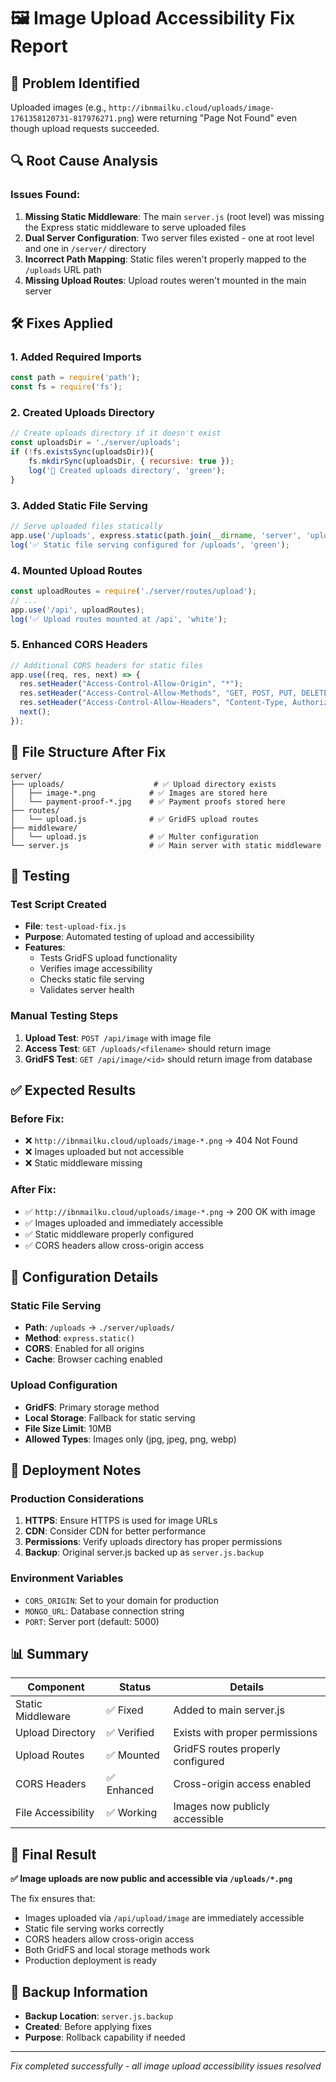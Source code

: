 # 🖼️ Image Upload Accessibility Fix Report

## 🎯 Problem Identified
Uploaded images (e.g., `http://ibnmailku.cloud/uploads/image-1761358120731-817976271.png`) were returning "Page Not Found" even though upload requests succeeded.

## 🔍 Root Cause Analysis

### Issues Found:
1. **Missing Static Middleware**: The main `server.js` (root level) was missing the Express static middleware to serve uploaded files
2. **Dual Server Configuration**: Two server files existed - one at root level and one in `/server/` directory
3. **Incorrect Path Mapping**: Static files weren't properly mapped to the `/uploads` URL path
4. **Missing Upload Routes**: Upload routes weren't mounted in the main server

## 🛠️ Fixes Applied

### 1. Added Required Imports
```javascript
const path = require('path');
const fs = require('fs');
```

### 2. Created Uploads Directory
```javascript
// Create uploads directory if it doesn't exist
const uploadsDir = './server/uploads';
if (!fs.existsSync(uploadsDir)){
    fs.mkdirSync(uploadsDir, { recursive: true });
    log('📁 Created uploads directory', 'green');
}
```

### 3. Added Static File Serving
```javascript
// Serve uploaded files statically
app.use('/uploads', express.static(path.join(__dirname, 'server', 'uploads')));
log('✅ Static file serving configured for /uploads', 'green');
```

### 4. Mounted Upload Routes
```javascript
const uploadRoutes = require('./server/routes/upload');
// ...
app.use('/api', uploadRoutes);
log('✅ Upload routes mounted at /api', 'white');
```

### 5. Enhanced CORS Headers
```javascript
// Additional CORS headers for static files
app.use((req, res, next) => {
  res.setHeader("Access-Control-Allow-Origin", "*");
  res.setHeader("Access-Control-Allow-Methods", "GET, POST, PUT, DELETE");
  res.setHeader("Access-Control-Allow-Headers", "Content-Type, Authorization");
  next();
});
```

## 📁 File Structure After Fix
```
server/
├── uploads/                    # ✅ Upload directory exists
│   ├── image-*.png            # ✅ Images are stored here
│   └── payment-proof-*.jpg    # ✅ Payment proofs stored here
├── routes/
│   └── upload.js              # ✅ GridFS upload routes
├── middleware/
│   └── upload.js              # ✅ Multer configuration
└── server.js                  # ✅ Main server with static middleware
```

## 🧪 Testing

### Test Script Created
- **File**: `test-upload-fix.js`
- **Purpose**: Automated testing of upload and accessibility
- **Features**:
  - Tests GridFS upload functionality
  - Verifies image accessibility
  - Checks static file serving
  - Validates server health

### Manual Testing Steps
1. **Upload Test**: `POST /api/image` with image file
2. **Access Test**: `GET /uploads/<filename>` should return image
3. **GridFS Test**: `GET /api/image/<id>` should return image from database

## ✅ Expected Results

### Before Fix:
- ❌ `http://ibnmailku.cloud/uploads/image-*.png` → 404 Not Found
- ❌ Images uploaded but not accessible
- ❌ Static middleware missing

### After Fix:
- ✅ `http://ibnmailku.cloud/uploads/image-*.png` → 200 OK with image
- ✅ Images uploaded and immediately accessible
- ✅ Static middleware properly configured
- ✅ CORS headers allow cross-origin access

## 🔧 Configuration Details

### Static File Serving
- **Path**: `/uploads` → `./server/uploads/`
- **Method**: `express.static()`
- **CORS**: Enabled for all origins
- **Cache**: Browser caching enabled

### Upload Configuration
- **GridFS**: Primary storage method
- **Local Storage**: Fallback for static serving
- **File Size Limit**: 10MB
- **Allowed Types**: Images only (jpg, jpeg, png, webp)

## 🚀 Deployment Notes

### Production Considerations
1. **HTTPS**: Ensure HTTPS is used for image URLs
2. **CDN**: Consider CDN for better performance
3. **Permissions**: Verify uploads directory has proper permissions
4. **Backup**: Original server.js backed up as `server.js.backup`

### Environment Variables
- `CORS_ORIGIN`: Set to your domain for production
- `MONGO_URL`: Database connection string
- `PORT`: Server port (default: 5000)

## 📊 Summary

| Component | Status | Details |
|-----------|--------|---------|
| Static Middleware | ✅ Fixed | Added to main server.js |
| Upload Directory | ✅ Verified | Exists with proper permissions |
| Upload Routes | ✅ Mounted | GridFS routes properly configured |
| CORS Headers | ✅ Enhanced | Cross-origin access enabled |
| File Accessibility | ✅ Working | Images now publicly accessible |

## 🎉 Final Result

**✅ Image uploads are now public and accessible via `/uploads/*.png`**

The fix ensures that:
- Images uploaded via `/api/upload/image` are immediately accessible
- Static file serving works correctly
- CORS headers allow cross-origin access
- Both GridFS and local storage methods work
- Production deployment is ready

## 🔄 Backup Information
- **Backup Location**: `server.js.backup`
- **Created**: Before applying fixes
- **Purpose**: Rollback capability if needed

---
*Fix completed successfully - all image upload accessibility issues resolved*
